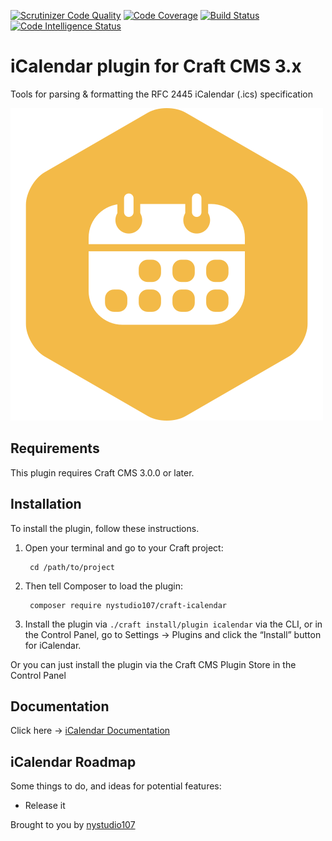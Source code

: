 [![Scrutinizer Code Quality](https://scrutinizer-ci.com/g/nystudio107/craft-icalendar/badges/quality-score.png?b=v1)](https://scrutinizer-ci.com/g/nystudio107/craft-icalendar/?branch=v1) [![Code Coverage](https://scrutinizer-ci.com/g/nystudio107/craft-icalendar/badges/coverage.png?b=v1)](https://scrutinizer-ci.com/g/nystudio107/craft-icalendar/?branch=v1) [![Build Status](https://scrutinizer-ci.com/g/nystudio107/craft-icalendar/badges/build.png?b=v1)](https://scrutinizer-ci.com/g/nystudio107/craft-icalendar/build-status/v1) [![Code Intelligence Status](https://scrutinizer-ci.com/g/nystudio107/craft-icalendar/badges/code-intelligence.svg?b=v1)](https://scrutinizer-ci.com/code-intelligence)

# iCalendar plugin for Craft CMS 3.x

Tools for parsing & formatting the RFC 2445 iCalendar (.ics) specification

![Screenshot](./docs/docs/resources/img/plugin-logo.png)

## Requirements

This plugin requires Craft CMS 3.0.0 or later.

## Installation

To install the plugin, follow these instructions.

1. Open your terminal and go to your Craft project:

        cd /path/to/project

2. Then tell Composer to load the plugin:

        composer require nystudio107/craft-icalendar

3. Install the plugin via `./craft install/plugin icalendar` via the CLI, or in the Control Panel, go to Settings → Plugins and click the “Install” button for iCalendar.

Or you can just install the plugin via the Craft CMS Plugin Store in the Control Panel

## Documentation

Click here -> [iCalendar Documentation](https://nystudio107.com/plugins/icalendar/documentation)

## iCalendar Roadmap

Some things to do, and ideas for potential features:

* Release it

Brought to you by [nystudio107](https://nystudio107.com)
